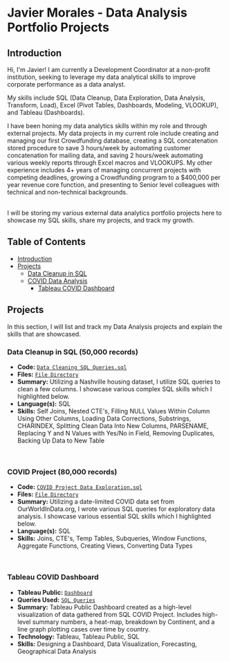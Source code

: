 # Javier Morales - Data Analysis Portfolio Projects

## Introduction

Hi, I'm Javier! I am currently a Development Coordinator at a non-profit institution, seeking to leverage my data analytical skills to improve corporate performance as a data analyst.

My skills include SQL (Data Cleanup, Data Exploration, Data Analysis, Transform, Load), Excel (Pivot Tables, Dashboards, Modeling, VLOOKUP), and Tableau (Dashboards).

I have been honing my data analytics skills within my role and through external projects. My data projects in my current role include creating and managing our first Crowdfunding database, creating a SQL concatenation stored procedure to save 3 hours/week by automating customer concatenation for mailing data, and saving 2 hours/week automating various weekly reports through Excel macros and VLOOKUPS.
My other experience includes 4+ years of managing concurrent projects with competing deadlines, growing a Crowdfunding program to a $400,000 per year revenue core function, and presenting to Senior level colleagues with technical and non-technical backgrounds.

<br>
I will be storing my various external data analytics portfolio projects here to showcase my SQL skills, share my projects, and track my growth.

## Table of Contents
- [Introduction](#Introduction)
- [Projects](#Projects)
	+ [Data Cleanup in SQL](#Data-Cleanup-in-SQL)
	+ [COVID Data Analysis](#COVID-Project)
		+ [Tableau COVID Dashboard](#Tableau-COVID-Dashboard)

## Projects

In this section, I will list and track my Data Analysis projects and explain the skills that are showcased.

### Data Cleanup in SQL (50,000 records)

- **Code:** [`Data Cleaning SQL Queries.sql`](https://github.com/jmora052/Portfolio/blob/d6a571cac0d69a4ebb17bbad5f0f63ce17f624a2/Data%20Cleaning%20in%20SQL/Data%20Cleaning%20SQL%20Queries.sql)
- **Files:** [`File Directory`](https://github.com/jmora052/Portfolio/tree/main/Data%20Cleaning%20in%20SQL)
- **Summary:** Utilizing a Nashville housing dataset, I utilize SQL queries to clean a few columns. I showcase various complex SQL skills which I highlighted below.
- **Language(s):** SQL
- **Skills:** Self Joins, Nested CTE's, Filling NULL Values Within Column Using Other Columns, Loading Data Corrections, Substrings, CHARINDEX, Splitting Clean Data Into New Columns, PARSENAME, Replacing Y and N Values with Yes/No in Field, Removing Duplicates, Backing Up Data to New Table

<br>

### COVID Project (80,000 records)

- **Code:** [`COVID Project Data Exploration.sql`](https://github.com/jmora052/Portfolio/blob/57b0eb96e7cd9fba479063d39ab8367b5d29223e/COVID%20Project/COVID%20Project%20Data%20Exploration.sql)
- **Files:** [`File Directory`](https://github.com/jmora052/Portfolio/tree/main/COVID%20Project)
- **Summary:** Utilizing a date-limited COVID data set from OurWorldInData.org, I wrote various SQL queries for exploratory data analysis. I showcase various essential SQL skills which I highlighted below.
- **Language(s):** SQL
- **Skills:** Joins, CTE's, Temp Tables, Subqueries, Window Functions, Aggregate Functions, Creating Views, Converting Data Types

<br>

### Tableau COVID Dashboard

- **Tableau Public:** [`Dashboard`](https://public.tableau.com/shared/4GFZB6R32?:display_count=n&:origin=viz_share_link)
- **Queries Used:** [`SQL Queries`](https://github.com/jmora052/Portfolio/blob/c843816bb6103ca2253af13fd3bfd36d1afd0a35/Tableau%20COVID%20Dashboard/Tableau%20Project%20Queries.sql)
- **Summary:** Tableau Public Dashboard created as a high-level visualization of data gathered from SQL COVID Project. Includes high-level summary numbers, a heat-map, breakdown by Continent, and a line graph plotting cases over time by country.
- **Technology:** Tableau, Tableau Public, SQL
- **Skills:** Designing a Dashboard, Data Visualization, Forecasting, Geographical Data Analysis


